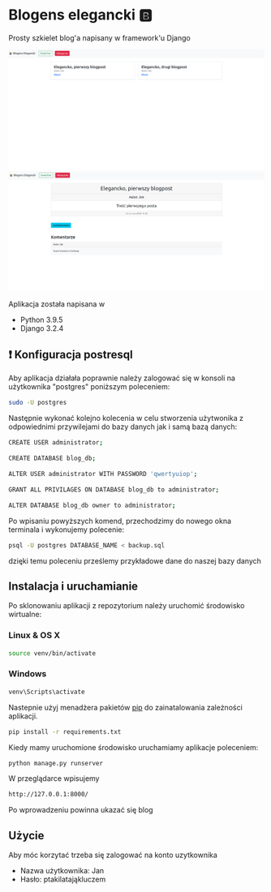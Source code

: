 # Blogens elegancki 🅱️

Prosty szkielet blog'a napisany w framework'u Django

![blog](./images/blog.png)
![blog-kolejny](./images/blog1.png)

Aplikacja została napisana w 
- Python 3.9.5
- Django 3.2.4

## ❗ Konfiguracja postresql 

Aby aplikacja działała poprawnie należy zalogować się w konsoli na użytkownika "postgres" poniższym poleceniem:

```bash
sudo -U postgres
```
Następnie wykonać kolejno kolecenia w celu stworzenia użytwonika z odpowiednimi przywilejami do bazy danych jak i samą bazą danych:

```bash
CREATE USER administrator;
```

```bash
CREATE DATABASE blog_db;
```

```bash
ALTER USER administrator WITH PASSWORD 'qwertyuiop';
```

```bash
GRANT ALL PRIVILAGES ON DATABASE blog_db to administrator;
```

```bash
ALTER DATABASE blog_db owner to administrator;
```

Po wpisaniu powyższych komend, przechodzimy do nowego okna terminala i wykonujemy polecenie:

```bash
psql -U postgres DATABASE_NAME < backup.sql
```
dzięki temu poleceniu prześlemy przykładowe dane do naszej bazy danych

## Instalacja i uruchamianie

Po sklonowaniu aplikacji z repozytorium należy uruchomić środowisko wirtualne:

### Linux & OS X

```bash
source venv/bin/activate
```
### Windows


```bash
venv\Scripts\activate
```

Nastepnie użyj menadżera pakietów [pip](https://pip.pypa.io/en/stable/) do zainatalowania zależności aplikacji. 

```bash
pip install -r requirements.txt
``` 

Kiedy mamy uruchomione środowisko uruchamiamy aplikacje poleceniem:

```bash
python manage.py runserver
```
W przeglądarce wpisujemy 

```bash
http://127.0.0.1:8000/
```

Po wprowadzeniu powinna ukazać się blog


## Użycie

Aby móc korzytać trzeba się zalogować na konto uzytkownika

* Nazwa użytkownika: Jan
* Hasło: ptakilatająkluczem


